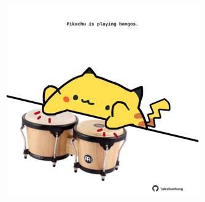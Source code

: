 <!-- built at 10/04/2024, 16:00:56 UTC -->
<p align="center">
  <img width="500" height="500" src="./ReadmeImage.svg">
</p>
